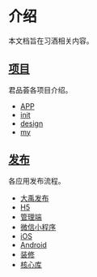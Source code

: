 # 介绍

本文档旨在习酒相关内容。

## [项目](./project/README.md)

君品荟各项目介绍。

- [APP](./project/app.md)
- [init](./project/init.md)
- [design](./project/design.md)
- [my](./project/my.md)

## [发布](./publish/README.md)

各应用发布流程。

- [大禹发布](./publish/dayu.md)
- [H5](./publish/h5.md)
- [管理端](./publish/b.md)
- [微信小程序](./publish/mini.md)
- [iOS](./publish/ios.md)
- [Android](./publish/android.md)
- [装修](./publish/design.md)
- [核心库](./publish/ui.md)
